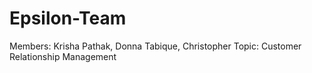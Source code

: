 Epsilon-Team
============

Members: Krisha Pathak, Donna Tabique, Christopher
Topic: Customer Relationship Management
